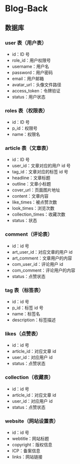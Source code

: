 # Blog-Back

## 数据库

### user 表（用户表）

- id：ID 号
- role_id：用户权限号
- username：用户名
- password：用户密码
- email：用户邮箱
- avatar_url：头像文件路径
- access_token：令牌验证
- status：用户状态

### roles 表（权限表）

- id：ID 号
- p_id：权限号
- name：权限名

### article 表（文章表）

- id：ID 号
- user_id：文章对应的用户 id 号
- tag_id：文章对应的标签 id 号
- headline：文章标题
- outline：文章小标题
- cover_url：页面图片地址
- content：文章内容
- like_times：被点赞次数
- look_times：浏览次数
- collection_times：收藏次数
- status：状态

### comment（评论表）

- id：id 号
- art_user_id：对应文章的用户 id
- art_comment：文章用户的内容
- com_user_id：评论用户 id
- com_comment：评论用户的内容
- status：点赞状态

### tag 表（标签表）

- id：id 号
- p_id：标签 id 号
- name：标签名
- description：标签描述

### likes（点赞表）

- id：id 号
- article_id：对应文章 id
- user_id：对应用户 id
- status：点赞状态

### collection（收藏表）

- id：id 号
- article_id：对应文章 id
- user_id：对应用户 id
- status：点赞状态

### website（网站设置表）

- id：id 号
- webtitle：网站标题
- copyright：版权信息
- ICP：备案信息
- links：网站链接
